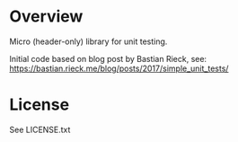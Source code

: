 # Overview
Micro (header-only) library for unit testing.

Initial code based on blog post by Bastian Rieck, 
see: https://bastian.rieck.me/blog/posts/2017/simple_unit_tests/

# License
See LICENSE.txt